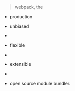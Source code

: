 > webpack, the
* production

* unbiased
* 
* flexible
* 
* extensible
* 
* open source
 module bundler.

 
